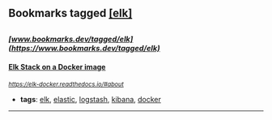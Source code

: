 ## Bookmarks tagged [[elk]](https://www.bookmarks.dev?q=[elk])

_<sup><sup>[www.bookmarks.dev/tagged/elk](https://www.bookmarks.dev/tagged/elk)</sup></sup>_
---
#### [Elk Stack on a Docker image](https://elk-docker.readthedocs.io/#about)
_<sup>https://elk-docker.readthedocs.io/#about</sup>_

* **tags**: [elk](../tagged/elk.md), [elastic](../tagged/elastic.md), [logstash](../tagged/logstash.md), [kibana](../tagged/kibana.md), [docker](../tagged/docker.md)
---
